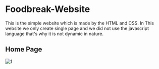# Foodbreak-Website
This is the simple website which is made by the HTML and CSS. In This website we only create single page and we did not use the javascript language that's why it is not dynamic in nature.

## Home Page
![1](https://user-images.githubusercontent.com/82877515/180643488-919c1e45-fc4d-4712-afc6-92dc069346b9.png)
